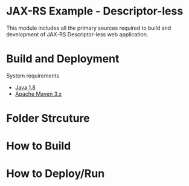 # JAX-RS Example - Descriptor-less
This module includes all the primary sources required to build and development of JAX-RS Descriptor-less web application.

# Build and Deployment
System requirements
* [Java 1.8](http://www.oracle.com/technetwork/java/javase/downloads/jdk8-downloads-2133151.html)
* [Apache Maven 3.x](https://maven.apache.org/download.cgi)

# Folder Strcuture


# How to Build


# How to Deploy/Run





